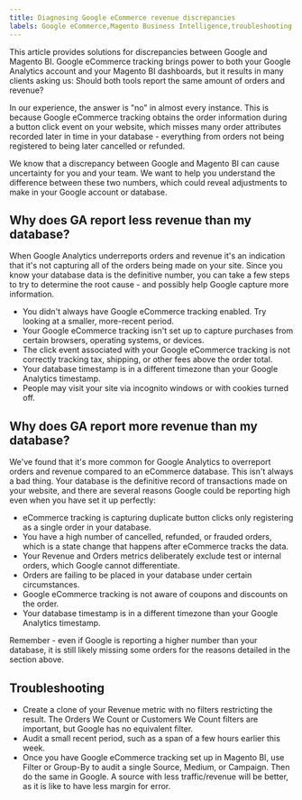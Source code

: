 ```yaml
---
title: Diagnosing Google eCommerce revenue discrepancies
labels: Google eCommerce,Magento Business Intelligence,troubleshooting
---
```


This article provides solutions for discrepancies between Google and Magento BI. Google eCommerce tracking brings power to both your Google Analytics account and your Magento BI dashboards, but it results in many clients asking us: Should both tools report the same amount of orders and revenue?

In our experience, the answer is "no" in almost every instance. This is because Google eCommerce tracking obtains the order information during a button click event on your website, which misses many order attributes recorded later in time in your database - everything from orders not being registered to being later cancelled or refunded.

We know that a discrepancy between Google and Magento BI can cause uncertainty for you and your team. We want to help you understand the difference between these two numbers, which could reveal adjustments to make in your Google account or database.

## Why does GA report less revenue than my database?

When Google Analytics underreports orders and revenue it's an indication that it's not capturing all of the orders being made on your site. Since you know your database data is the definitive number, you can take a few steps to try to determine the root cause - and possibly help Google capture more information.

* You didn't always have Google eCommerce tracking enabled. Try looking at a smaller, more-recent period.
* Your Google eCommerce tracking isn't set up to capture purchases from certain browsers, operating systems, or devices.
* The click event associated with your Google eCommerce tracking is not correctly tracking tax, shipping, or other fees above the order total.
* Your database timestamp is in a different timezone than your Google Analytics timestamp.
* People may visit your site via incognito windows or with cookies turned off.

## Why does GA report more revenue than my database?

We've found that it's more common for Google Analytics to overreport orders and revenue compared to an eCommerce database. This isn't always a bad thing. Your database is the definitive record of transactions made on your website, and there are several reasons Google could be reporting high even when you have set it up perfectly:

* eCommerce tracking is capturing duplicate button clicks only registering as a single order in your database.
* You have a high number of cancelled, refunded, or frauded orders, which is a state change that happens after eCommerce tracks the data.
* Your Revenue and Orders metrics deliberately exclude test or internal orders, which Google cannot differentiate.
* Orders are failing to be placed in your database under certain circumstances.
* Google eCommerce tracking is not aware of coupons and discounts on the order.
* Your database timestamp is in a different timezone than your Google Analytics timestamp.

Remember - even if Google is reporting a higher number than your database, it is still likely missing some orders for the reasons detailed in the section above.

## Troubleshooting

* Create a clone of your Revenue metric with no filters restricting the result. The Orders We Count or Customers We Count filters are important, but Google has no equivalent filter.
* Audit a small recent period, such as a span of a few hours earlier this week.
* Once you have Google eCommerce tracking set up in Magento BI, use Filter or Group-By to audit a single Source, Medium, or Campaign. Then do the same in Google. A source with less traffic/revenue will be better, as it is like to have less margin for error.